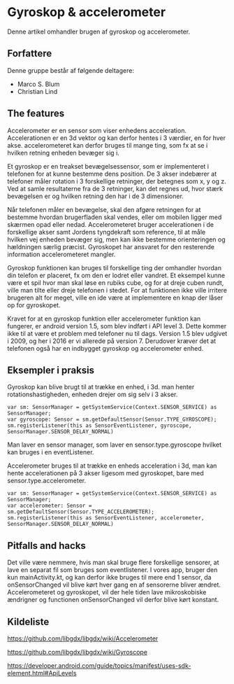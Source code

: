 # Gyroskop & accelerometer
Denne artikel omhandler brugen af gyroskop og accelerometer.

## Forfattere
Denne gruppe består af følgende deltagere:
- Marco S. Blum
- Christian Lind

## The features
Accelerometer er en sensor som viser enhedens acceleration. Accelerationen er en 3d vektor og kan derfor hentes i 3 værdier, en for hver akse. accelerometeret kan derfor bruges til mange ting, som fx at se i hvilken retning enheden bevæger sig i.


Et gyroskop er en treakset bevægelsessensor, som er implementeret i telefonen for at kunne bestemme dens position.
De 3 akser indebærer at telefoner måler rotation i 3 forskellige retninger, der betegnes som x, y og z.
Ved at samle resultaterne fra de 3 retninger, kan det regnes ud, hvor stærk bevægelsen er og hvilken retning den har i de 3 dimensioner.


Når telefonen måler en bevægelse, skal den afgøre retningen for at bestemme hvordan brugerfladen skal vendes, eller om mobilen ligger med skærmen opad eller nedad.
Accelerometeret bruger accelerationen i de forskellige akser samt Jordens tyngdekraft som reference, til at måle hvilken vej enheden bevæger sig, men kan ikke bestemme orienteringen og hældningen særlig præcist. Gyroskopet har ansvaret for den resterende information accelerometeret mangler.


Gyroskop funktionen kan bruges til forskellige ting der omhandler hvordan din telefon er placeret, fx om den er lodret eller vandret. Et eksempel kunne være et spil hvor man skal løse en rubiks cube, og for at dreje cuben rundt, ville man tilte eller dreje telefonen i stedet. For at funktionen ikke ville irritere brugeren alt for meget, ville en ide være at implementere en knap der låser op for gyroskopet.


Kravet for at en gyroskop funktion eller accelerometer funktion kan fungerer, er android version 1.5, som blev indført i API level 3. Dette kommer ikke til at være et problem med telefoner nu til dags. Version 1.5 blev udgivet i 2009, og her i 2016 er vi allerede på version 7.
Derudover kræver det at telefonen også har en indbygget gyroskop og accelerometer enhed. 

## Eksempler i praksis
Gyroskop kan blive brugt til at trække en enhed, i 3d.
man henter rotationshastigheden, enheden drejer om sig selv i 3 akser.
```
var sm: SensorManager = getSystemService(Context.SENSOR_SERVICE) as SensorManager;
var gyroscope: Sensor = sm.getDefaultSensor(Sensor.TYPE_GYROSCOPE);
sm.registerListener(this as SensorEventListener, gyroscope, SensorManager.SENSOR_DELAY_NORMAL)
```
Man laver en sensor manager, som laver en sensor.type.gyroscope hvilket kan bruges i en eventListener.

Accelerometer bruges til at trække en enheds acceleration i 3d, man kan hente accelerationen på 3 akser ligesom med gyroskopet, bare med sensor.type.accelerometer.
```
var sm: SensorManager = getSystemService(Context.SENSOR_SERVICE) as SensorManager;
var accelerometer: Sensor = sm.getDefaultSensor(Sensor.TYPE_ACCELEROMETER);
sm.registerListener(this as SensorEventListener, accelerometer, SensorManager.SENSOR_DELAY_NORMAL)
```

## Pitfalls and hacks
Det ville være nemmere, hvis man skal bruge flere forskellige sensorer, at lave en separat fil som bruges som eventlistener. I vores app, bruger den kun mainActivity.kt, og kan derfor ikke bruges til mere end 1 sensor, da onSensorChanged vil blive kørt hver gang en af sensorerne bliver ændret.
Accelerometeret og gyroskopet, vil der hele tiden lave mikroskobiske ændrigner og functionen  onSensorChanged vil derfor blive kørt konstant.

## Kildeliste
https://github.com/libgdx/libgdx/wiki/Accelerometer 

https://github.com/libgdx/libgdx/wiki/Gyroscope 

https://developer.android.com/guide/topics/manifest/uses-sdk-element.html#ApiLevels

